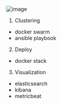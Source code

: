 ![image](https://github.com/jeilbitna/docker_toyproject/assets/96589387/9ee3f236-3b5c-4591-8206-6c1f724daf3e)

1. Clustering
- docker swarm
- ansible playbook


2. Deploy
- docker stack


3. Visualization
- elasticsearch
- kibana
- metricbeat
